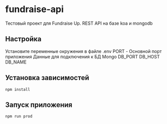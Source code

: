 # fundraise-api
Тестовый проект для Fundraise Up. REST API на базе koa и mongodb

## Настройка
Установите переменные окружения в файле .env
PORT - Основной порт приложения
Данные для подключения к БД Mongo
DB_PORT 
DB_HOST
DB_NAME

## Установка зависимостей
```
npm install
```

## Запуск приложения
```
npm run prod
```
